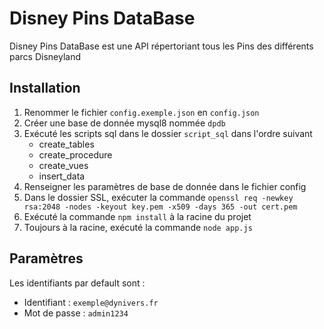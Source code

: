 # Disney Pins DataBase

Disney Pins DataBase est une API répertoriant tous les Pins des différents parcs Disneyland

## Installation
1) Renommer le fichier `config.exemple.json` en `config.json`
2) Créer une base de donnée mysql8 nommée `dpdb`
3) Exécuté les scripts sql dans le dossier `script_sql` dans l'ordre suivant
    - create_tables
    - create_procedure
    - create_vues
    - insert_data
4) Renseigner les paramètres de base de donnée dans le fichier config
5) Dans le dossier SSL, exécuter la commande `openssl req -newkey rsa:2048 -nodes -keyout key.pem -x509 -days 365 -out cert.pem`
6) Exécuté la commande `npm install` à la racine du projet
7) Toujours à la racine, exécuté la commande `node app.js`

## Paramètres
Les identifiants par default sont :
 - Identifiant : `exemple@dynivers.fr`
 - Mot de passe : `admin1234`
